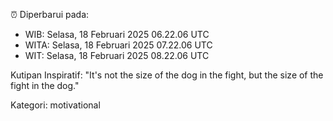⏰ Diperbarui pada:
- WIB: Selasa, 18 Februari 2025 06.22.06 UTC
- WITA: Selasa, 18 Februari 2025 07.22.06 UTC
- WIT: Selasa, 18 Februari 2025 08.22.06 UTC

Kutipan Inspiratif:
"It's not the size of the dog in the fight, but the size of the fight in the dog."


Kategori: motivational

